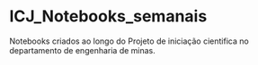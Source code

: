 # ICJ_Notebooks_semanais
Notebooks criados ao longo do Projeto de iniciação cientifica no departamento de engenharia de minas.
